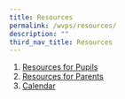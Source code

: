 ```yaml
---
title: Resources
permalink: /wvps/resources/
description: ""
third_nav_title: Resources
---
```

1.  [Resources for Pupils](/wvps/resources/resources-for-pupils)
2.  [Resources for Parents](/wvps/resources/resources-for-parents)
3.  [Calendar](/wvps/resources/calendar)